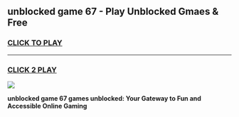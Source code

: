 
## unblocked game 67 - Play Unblocked Gmaes & Free
<h3>
<a href="https://premium.freeplayer.one?title=unblocked_game_67&ref=20F">CLICK TO PLAY</a></h3>
<hr>

<h3>
<a href="https://premium.freeplayer.one?title=unblocked_game_67&ref=20F">CLICK 2 PLAY</a>
  
</h3>

<a href="https://premium.freeplayer.one?title=unblocked_game_67&ref=20F/"><img src="https://clearcache.store/games.png"></a>


**unblocked game 67 games unblocked: Your Gateway to Fun and Accessible Online Gaming**

